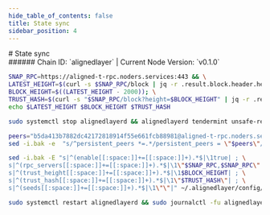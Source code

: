 ```yaml
---
hide_table_of_contents: false
title: State sync
sidebar_position: 4
---
```


<div class="h1-with-icon icon-alignedlayer">
# State sync
</div>
###### Chain ID: `alignedlayer` | Current Node Version: `v0.1.0`

```bash
SNAP_RPC=https://aligned-t-rpc.noders.services:443 && \
LATEST_HEIGHT=$(curl -s $SNAP_RPC/block | jq -r .result.block.header.height); \
BLOCK_HEIGHT=$((LATEST_HEIGHT - 2000)); \
TRUST_HASH=$(curl -s "$SNAP_RPC/block?height=$BLOCK_HEIGHT" | jq -r .result.block_id.hash) && \
echo $LATEST_HEIGHT $BLOCK_HEIGHT $TRUST_HASH
```
```bash
sudo systemctl stop alignedlayerd && alignedlayerd tendermint unsafe-reset-all --home ~/.alignedlayer --keep-addr-book
```
```bash
peers="b5da413b7882dc42172818914f55e661fcb88981@aligned-t-rpc.noders.services:27656"
sed -i.bak -e  "s/^persistent_peers *=.*/persistent_peers = \"$peers\"/" ~/.alignedlayer/config/config.toml
```
```bash
sed -i.bak -E "s|^(enable[[:space:]]+=[[:space:]]+).*$|\1true| ; \
s|^(rpc_servers[[:space:]]+=[[:space:]]+).*$|\1\"$SNAP_RPC,$SNAP_RPC\"| ; \
s|^(trust_height[[:space:]]+=[[:space:]]+).*$|\1$BLOCK_HEIGHT| ; \
s|^(trust_hash[[:space:]]+=[[:space:]]+).*$|\1\"$TRUST_HASH\"| ; \
s|^(seeds[[:space:]]+=[[:space:]]+).*$|\1\"\"|" ~/.alignedlayer/config/config.toml
```
```bash
sudo systemctl restart alignedlayerd && sudo journalctl -fu alignedlayerd --no-hostname -o cat
```
